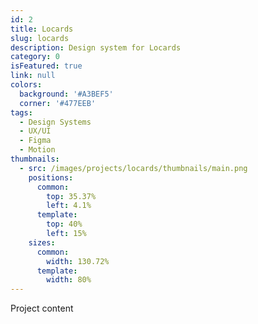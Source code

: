 ```yaml
---
id: 2
title: Locards
slug: locards
description: Design system for Locards
category: 0
isFeatured: true
link: null
colors:
  background: '#A3BEF5'
  corner: '#477EEB'
tags:
  - Design Systems
  - UX/UI
  - Figma
  - Motion
thumbnails:
  - src: /images/projects/locards/thumbnails/main.png
    positions:
      common:
        top: 35.37%
        left: 4.1%
      template:
        top: 40%
        left: 15%
    sizes:
      common:
        width: 130.72%
      template:
        width: 80%
---
```


Project content
